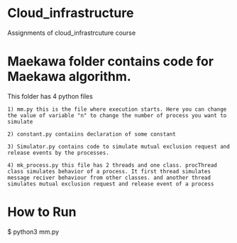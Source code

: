 # Cloud_infrastructure
Assignments of cloud_infrastrcuture course 


# Maekawa folder contains code for Maekawa algorithm. 
  This folder has 4 python files
  
    1) mm.py this is the file where execution starts. Here you can change the value of variable "n" to change the number of process you want to simulate
    
    2) constant.py contaiins declaration of some constant
    
    3) Simulator.py contains code to simulate mutual exclusion request and release events by the processes.
    
    4) mk_process.py this file has 2 threads and one class. procThread class simulates behavior of a process. It first thread simulates message reciver behaviour from other classes. and another thread simulates mutual exclusion request and release event of a process
    
    
 #   How to Run
 
 $ python3 mm.py
    

